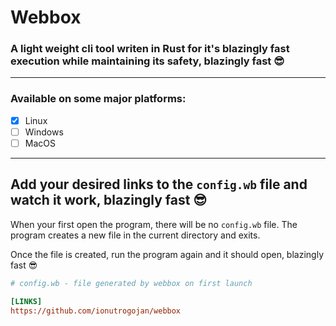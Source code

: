 # Webbox

### A light weight cli tool writen in Rust for it's blazingly fast execution while maintaining its safety, blazingly fast 😎

---

### Available on some major platforms:

- [x] Linux
- [ ] Windows
- [ ] MacOS

---

## Add your desired links to the `config.wb` file and watch it work, blazingly fast 😎

When your first open the program, there will be no `config.wb` file. The program creates a new file in the current directory and exits.

Once the file is created, run the program again and it should open, blazingly fast 😎

```ini
# config.wb - file generated by webbox on first launch

[LINKS]
https://github.com/ionutrogojan/webbox

```

